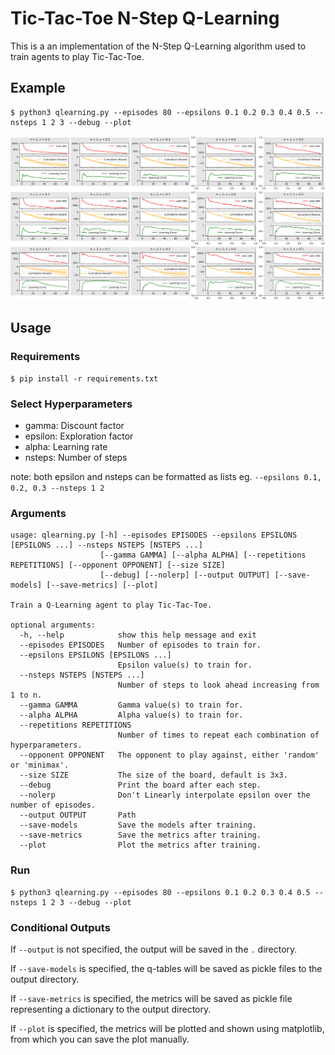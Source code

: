# Tic-Tac-Toe N-Step Q-Learning

This is a an implementation of the N-Step Q-Learning algorithm used to train agents to play Tic-Tac-Toe.

## Example
    $ python3 qlearning.py --episodes 80 --epsilons 0.1 0.2 0.3 0.4 0.5 --nsteps 1 2 3 --debug --plot

![Metrics](./tictactoe-qlearning-metrics.png "Example output")

## Usage

### Requirements
    $ pip install -r requirements.txt

### Select Hyperparameters
- gamma: Discount factor
- epsilon: Exploration factor
- alpha: Learning rate
- nsteps: Number of steps

note: both epsilon and nsteps can be formatted as lists eg. `--epsilons 0.1, 0.2, 0.3 --nsteps 1 2`

### Arguments

```
usage: qlearning.py [-h] --episodes EPISODES --epsilons EPSILONS [EPSILONS ...] --nsteps NSTEPS [NSTEPS ...]
                    [--gamma GAMMA] [--alpha ALPHA] [--repetitions REPETITIONS] [--opponent OPPONENT] [--size SIZE]
                    [--debug] [--nolerp] [--output OUTPUT] [--save-models] [--save-metrics] [--plot]

Train a Q-Learning agent to play Tic-Tac-Toe.

optional arguments:
  -h, --help            show this help message and exit
  --episodes EPISODES   Number of episodes to train for.
  --epsilons EPSILONS [EPSILONS ...]
                        Epsilon value(s) to train for.
  --nsteps NSTEPS [NSTEPS ...]
                        Number of steps to look ahead increasing from 1 to n.
  --gamma GAMMA         Gamma value(s) to train for.
  --alpha ALPHA         Alpha value(s) to train for.
  --repetitions REPETITIONS
                        Number of times to repeat each combination of hyperparameters.
  --opponent OPPONENT   The opponent to play against, either 'random' or 'minimax'.
  --size SIZE           The size of the board, default is 3x3.
  --debug               Print the board after each step.
  --nolerp              Don't Linearly interpolate epsilon over the number of episodes.
  --output OUTPUT       Path
  --save-models         Save the models after training.
  --save-metrics        Save the metrics after training.
  --plot                Plot the metrics after training.
```

### Run
    $ python3 qlearning.py --episodes 80 --epsilons 0.1 0.2 0.3 0.4 0.5 --nsteps 1 2 3 --debug --plot

### Conditional Outputs
If `--output` is not specified, the output will be saved in the `.` directory.


If `--save-models` is specified, the q-tables will be saved as pickle files to the output directory.


If `--save-metrics` is specified, the metrics will be saved as pickle file representing a dictionary to the output directory.

If `--plot` is specified, the metrics will be plotted and shown using matplotlib, from which you can save the plot manually.
